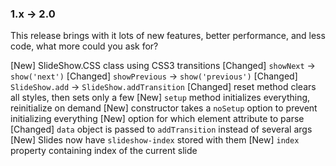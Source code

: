 ### 1.x -> 2.0

This release brings with it lots of new features, better performance, and less code, what more could you ask for?

[New] SlideShow.CSS class using CSS3 transitions
[Changed] `showNext` -> `show('next')`
[Changed] `showPrevious` -> `show('previous')`
[Changed] `SlideShow.add` -> `SlideShow.addTransition`
[Changed] reset method clears all styles, then sets only a few 
[New] `setup` method initializes everything, reinitialize on demand
[New] constructor takes a `noSetup` option to prevent initializing everything
[New] option for which element attribute to parse
[Changed] `data` object is passed to `addTransition` instead of several args
[New] Slides now have `slideshow-index` stored with them
[New] `index` property containing index of the current slide
